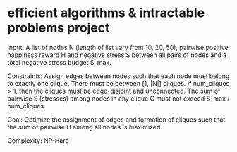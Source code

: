 # efficient algorithms & intractable problems project

Input:  A list of nodes N (length of list vary from 10, 20, 50), pairwise positive happiness reward H and negative stress S between all pairs of nodes and a total negative stress budget S_max. 

Constraints: Assign edges between nodes such that each node must belong to exactly one clique. There must be between [1, |N|] cliques. If num_cliques > 1, then the cliques must be edge-disjoint and unconnected. The sum of pairwise S (stresses) among nodes in any clique C must not exceed S_max / num_cliques.

Goal: Optimize the assignment of edges and formation of cliques such that the sum of pairwise H among all nodes is maximized.

Complexity: NP-Hard


